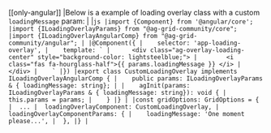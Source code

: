 [[only-angular]]
|Below is a example of loading overlay class with a custom `loadingMessage` param:
|
|```js
|import {Component} from '@angular/core';
|import {ILoadingOverlayParams} from "@ag-grid-community/core";
|import {ILoadingOverlayAngularComp} from "@ag-grid-community/angular";
|
|@Component({
|    selector: 'app-loading-overlay',
|    template: `
|      <div class="ag-overlay-loading-center" style="background-color: lightsteelblue;">
|        <i class="fas fa-hourglass-half">{{ params.loadingMessage }} </i>
|      </div>
|    `
|})
|export class CustomLoadingOverlay implements ILoadingOverlayAngularComp {
|    public params: ILoadingOverlayParams & { loadingMessage: string};
|
|    agInit(params: ILoadingOverlayParams & { loadingMessage: string}): void {
|        this.params = params;
|    }
|}
|
|const gridOptions: GridOptions = {
|  ...
|  loadingOverlayComponent: CustomLoadingOverlay,
|  loadingOverlayComponentParams: {
|    loadingMessage: 'One moment please...',
|  },
|}
|```
